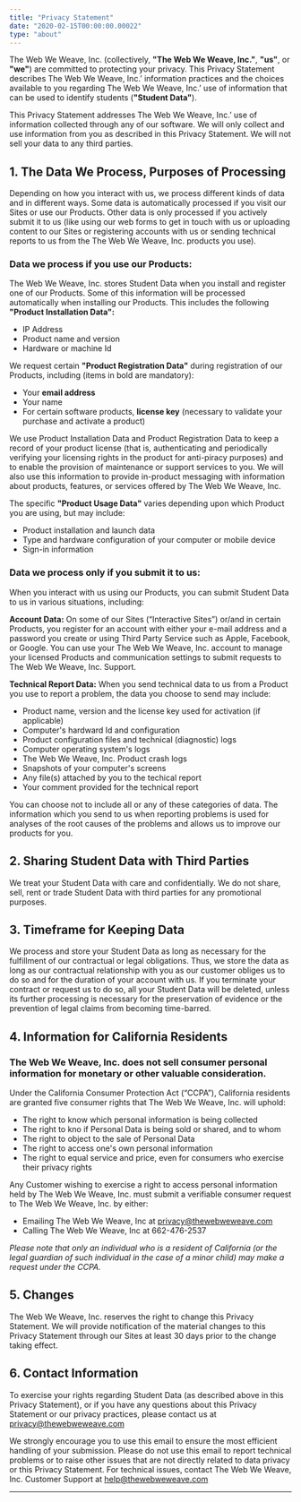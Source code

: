 ```yaml
---
title: "Privacy Statement"
date: "2020-02-15T00:00:00.00022"
type: "about"
---
```


The Web We Weave, Inc. (collectively, **"The Web We Weave, Inc."**, **"us"**, or **"we"**) are committed to protecting your privacy. This Privacy Statement describes The Web We Weave, Inc.’ information practices and the choices available to you regarding The Web We Weave, Inc.’ use of information that can be used to identify students (**"Student Data"**).

This Privacy Statement addresses The Web We Weave, Inc.’ use of information collected through any of our software. We will only collect and use information from you as described in this Privacy Statement. We will not sell your data to any third parties.

1\. The Data We Process, Purposes of Processing
-----------------------------------------------

Depending on how you interact with us, we process different kinds of data and in different ways. Some data is automatically processed if you visit our Sites or use our Products. Other data is only processed if you actively submit it to us (like using our web forms to get in touch with us or uploading content to our Sites or registering accounts with us or sending technical reports to us from the The Web We Weave, Inc. products you use).

### Data we process if you use our Products:

The Web We Weave, Inc. stores Student Data when you install and register one of our Products. Some of this information will be processed automatically when installing our Products. This includes the following **"Product Installation Data":**

*   IP Address
*   Product name and version
*   Hardware or machine Id

We request certain **"Product Registration Data"** during registration of our Products, including (items in bold are mandatory):

*   Your **email address**
*   Your name
*   For certain software products, **license key** (necessary to validate your purchase and activate a product)

We use Product Installation Data and Product Registration Data to keep a record of your product license (that is, authenticating and periodically verifying your licensing rights in the product for anti-piracy purposes) and to enable the provision of maintenance or support services to you. We will also use this information to provide in-product messaging with information about products, features, or services offered by The Web We Weave, Inc.

The specific **"Product Usage Data"** varies depending upon which Product you are using, but may include:

*   Product installation and launch data
*   Type and hardware configuration of your computer or mobile device
*   Sign-in information

### Data we process only if you submit it to us:

When you interact with us using our Products, you can submit Student Data to us in various situations, including:

**Account Data:** On some of our Sites (“Interactive Sites”) or/and in certain Products, you register for an account with either your e-mail address and a password you create or using Third Party Service such as Apple, Facebook, or Google. You can use your The Web We Weave, Inc. account to manage your licensed Products and communication settings to submit requests to The Web We Weave, Inc. Support.

**Technical Report Data:** When you send technical data to us from a Product you use to report a problem, the data you choose to send may include:

*   Product name, version and the license key used for activation (if applicable)
*   Computer's hardward Id and configuration
*   Product configuration files and technical (diagnostic) logs
*   Computer operating system's logs
*   The Web We Weave, Inc. Product crash logs
*   Snapshots of your computer's screens
*   Any file(s) attached by you to the techical report
*   Your comment provided for the technical report

You can choose not to include all or any of these categories of data. The information which you send to us when reporting problems is used for analyses of the root causes of the problems and allows us to improve our products for you.

2\. Sharing Student Data with Third Parties
-------------------------------------------

We treat your Student Data with care and confidentially. We do not share, sell, rent or trade Student Data with third parties for any promotional purposes.

3\. Timeframe for Keeping Data
------------------------------

We process and store your Student Data as long as necessary for the fulfillment of our contractual or legal obligations. Thus, we store the data as long as our contractual relationship with you as our customer obliges us to do so and for the duration of your account with us. If you terminate your contract or request us to do so, all your Student Data will be deleted, unless its further processing is necessary for the preservation of evidence or the prevention of legal claims from becoming time-barred.

4\. Information for California Residents
----------------------------------------

### The Web We Weave, Inc. does not sell consumer personal information for monetary or other valuable consideration.

Under the California Consumer Protection Act (“CCPA”), California residents are granted five consumer rights that The Web We Weave, Inc. will uphold:

*   The right to know which personal information is being collected
*   The right to kno if Personal Data is being sold or shared, and to whom
*   The right to object to the sale of Personal Data
*   The right to access one's own personal information
*   The right to equal service and price, even for consumers who exercise their privacy rights

Any Customer wishing to exercise a right to access personal information held by The Web We Weave, Inc. must submit a verifiable consumer request to The Web We Weave, Inc. by either:

*   Emailing The Web We Weave, Inc at [privacy@thewebweweave.com](mailto:privacy@thewebweweave.com)
*   Calling The Web We Weave, Inc at 662-476-2537

_Please note that only an individual who is a resident of California (or the legal guardian of such individual in the case of a minor child) may make a request under the CCPA._

5\. Changes
-----------

The Web We Weave, Inc. reserves the right to change this Privacy Statement. We will provide notification of the material changes to this Privacy Statement through our Sites at least 30 days prior to the change taking effect.

6\. Contact Information
-----------------------

To exercise your rights regarding Student Data (as described above in this Privacy Statement), or if you have any questions about this Privacy Statement or our privacy practices, please contact us at [privacy@thewebweweave.com](mailto:privacy@thewebweweave.com)

We strongly encourage you to use this email to ensure the most efficient handling of your submission. Please do not use this email to report technical problems or to raise other issues that are not directly related to data privacy or this Privacy Statement. For technical issues, contact The Web We Weave, Inc. Customer Support at [help@thewebweweave.com](mailto:help@thewebweweave.com)
***    